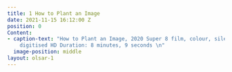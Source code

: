 ```yaml
---
title: 1 How to Plant an Image
date: 2021-11-15 16:12:00 Z
position: 0
Content:
- caption-text: "How to Plant an Image, 2020 Super 8 film, colour, silent\LFor projection,
    digitised HD Duration: 8 minutes, 9 seconds \n"
  image-position: middle
layout: olsar-1
---
```


